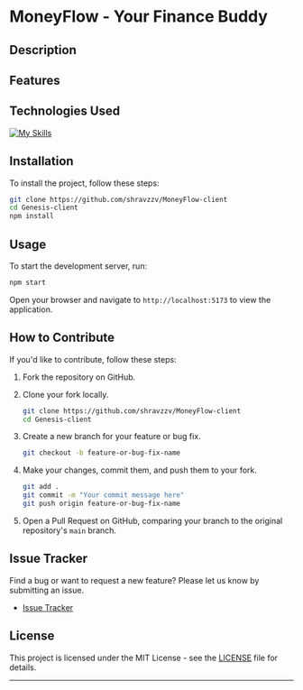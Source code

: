 # MoneyFlow - Your Finance Buddy

## Description

## Features

## Technologies Used

[![My Skills](https://skillicons.dev/icons?i=css,git,github,html,js,react,vercel,vscode)](https://skillicons.dev)

## Installation

To install the project, follow these steps:

```bash
git clone https://github.com/shravzzv/MoneyFlow-client
cd Genesis-client
npm install
```

## Usage

To start the development server, run:

```bash
npm start
```

Open your browser and navigate to `http://localhost:5173` to view the application.

## How to Contribute

If you'd like to contribute, follow these steps:

1. Fork the repository on GitHub.
2. Clone your fork locally.

   ```bash
   git clone https://github.com/shravzzv/MoneyFlow-client
   cd Genesis-client
   ```

3. Create a new branch for your feature or bug fix.

   ```bash
   git checkout -b feature-or-bug-fix-name
   ```

4. Make your changes, commit them, and push them to your fork.

   ```bash
   git add .
   git commit -m "Your commit message here"
   git push origin feature-or-bug-fix-name
   ```

5. Open a Pull Request on GitHub, comparing your branch to the original repository's `main` branch.

## Issue Tracker

Find a bug or want to request a new feature? Please let us know by submitting an issue.

- [Issue Tracker](https://github.com/shravzzv/MoneyFlow-client/issues)

## License

This project is licensed under the MIT License - see the [LICENSE](LICENSE) file for details.

---
